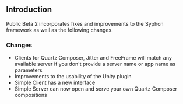 ## Introduction ##

Public Beta 2 incorporates fixes and improvements to the Syphon framework as well as the following changes.

### Changes ###

  * Clients for Quartz Composer, Jitter and FreeFrame will match any available server if you don't provide a server name or app name as parameters
  * Improvements to the usability of the Unity plugin
  * Simple Client has a new interface
  * Simple Server can now open and serve your own Quartz Composer compositions
